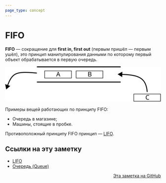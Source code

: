 ```yaml
---
page_type: concept
---
```


# FIFO

**FIFO** — сокращение для **first in, first out** (первым пришёл — первым ушёл), это принцип манипулирования данными по которому первый объект обрабатывается в первую очередь.

![](images/fifo.svg)

Примеры вещей работающих по принципу FIFO:

- Очередь в магазине;
- Машины, стоящие в пробке.

Противоположный принципу FIFO принцип — [LIFO](20221022204419.md).


## Ссылки на эту заметку

* [LIFO](20221022204419.md)
* [Очередь (Queue)](20221025223739.md)


<p v-pre style="text-align: right">
  <a href="https://github.com/Kverde/algorithms/blob/main/source/20221022214248.md">
  Эта заметка на GitHub
  </a>
</p>
